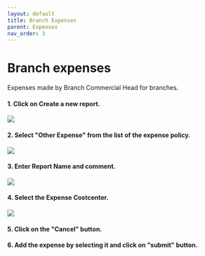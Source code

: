 ```yaml
---
layout: default
title: Branch Expenses
parent: Expenses 
nav_order: 3
---
```


# Branch expenses

Expenses made by Branch Commercial Head for branches.
 
#### 1. Click on Create a new report.

<img src="{{ site.url }}{{ site.baseurl }}\assets\images\expences\ot1.png"> 

#### 2. Select "Other Expense" from the list of the expense policy.

<img src="{{ site.url }}{{ site.baseurl }}\assets\images\expences\ot2.png"> 

#### 3. Enter Report Name and comment.

<img src="{{ site.url }}{{ site.baseurl }}\assets\images\bch\bch1.png"> 

#### 4. Select the Expense Costcenter.

<img src="{{ site.url }}{{ site.baseurl }}\assets\images\bch\bch4.png"> 

#### 5. Click on the "Cancel" button.

#### 6. Add the expense by selecting it and click on "submit" button.